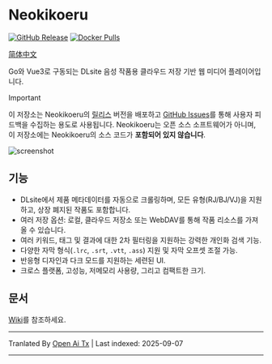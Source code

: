 # Neokikoeru

[![GitHub Release](https://img.shields.io/github/v/release/vscodev/neokikoeru)](https://github.com/vscodev/neokikoeru/releases)
[![Docker Pulls](https://img.shields.io/docker/pulls/vscodev/neokikoeru?logo=docker)](https://hub.docker.com/r/vscodev/neokikoeru)


[简体中文](https://raw.githubusercontent.com/vscodev/neokikoeru/main/README_CN.md)

Go와 Vue3로 구동되는 DLsite 음성 작품용 클라우드 저장 기반 웹 미디어 플레이어입니다.

> [!IMPORTANT]
> 이 저장소는 Neokikoeru의 [릴리스](https://github.com/vscodev/neokikoeru/releases) 버전을 배포하고 [GitHub Issues](https://github.com/vscodev/neokikoeru/issues)를 통해 사용자 피드백을 수집하는 용도로 사용됩니다. Neokikoeru는 오픈 소스 소프트웨어가 아니며, 이 저장소에는 Neokikoeru의 소스 코드가 **포함되어 있지 않습니다**.

![screenshot](https://cdn.jsdelivr.net/gh/vscodev/neokikoeru@main/screenshot.png)

## 기능

- DLsite에서 제품 메타데이터를 자동으로 크롤링하며, 모든 유형(RJ/BJ/VJ)을 지원하고, 상장 폐지된 작품도 포함합니다.
- 여러 저장 옵션: 로컬, 클라우드 저장소 또는 WebDAV를 통해 작품 리소스를 가져올 수 있습니다.
- 여러 키워드, 태그 및 결과에 대한 2차 필터링을 지원하는 강력한 개인화 검색 기능.
- 다양한 자막 형식(`.lrc`, `.srt`, `.vtt`, `.ass`) 지원 및 자막 오프셋 조절 가능.
- 반응형 디자인과 다크 모드를 지원하는 세련된 UI.
- 크로스 플랫폼, 고성능, 저메모리 사용량, 그리고 컴팩트한 크기.

## 문서

[Wiki](https://github.com/vscodev/neokikoeru/wiki)를 참조하세요.


---

Tranlated By [Open Ai Tx](https://github.com/OpenAiTx/OpenAiTx) | Last indexed: 2025-09-07

---